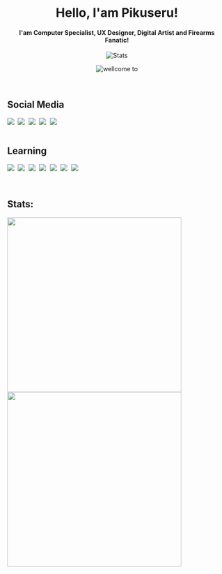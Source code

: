 <p>
 <h1 align="center"><b>Hello, I'am Pikuseru!</b></h1>
</p>

<p>
 <h4 align="center"><b>I'am Computer Specialist, UX Designer, Digital Artist and Firearms Fanatic!</b></h4>
</p>

<p align="center">
 <img align="center" alt="Stats" src="https://komarev.com/ghpvc/?username=PikuseruKaihatsu&color=blue&style=flat" />
</p>

<p align="center">
 <img align="center" alt="wellcome to" src="https://discord.c99.nl/widget/theme-1/484618711618027541.png" />
</p>

<br>

## Social Media
<div>
  <samp>
<a align="center">
   <a href="https://mail.google.com/mail/u/0/#inbox?compose=GTvVlcSHvpDhnbqhqFdHmqXpcVBGMKKRxmCXHpbljgqbNxctFhqXhlTwBSTSXVsRjHbLPxGvbplCT" target="blank"><img align="center" src="https://img.shields.io/badge/Gmail-D14836?style=for-the-badge&logo=gmail&logoColor=white"/></a>
<a align="center">
 <img href="https://www.facebook.com/pikuserux" align="center" src="https://img.shields.io/badge/Facebook-1877F2?style=for-the-badge&logo=facebook&logoColor=white"/></a>
 <a align="center">
 <img href="https://paypal.me/PikuseruKaihatsu" align="center" src="https://img.shields.io/badge/PayPal-00457C?style=for-the-badge&logo=paypal&logoColor=white"/></a>

  <a align="center">
 <img href="https://open.spotify.com/user/nplxzu8lw5y4og99ov8kv9heo" align="center" src="https://img.shields.io/badge/Spotify-1ED760?&style=for-the-badge&logo=spotify&logoColor=white"/></a>
 
   <a align="center">
 <img href="https://www.youtube.com/channel/UCEMeslsU8XJPMvpgUKY2xdw" align="center" src="https://img.shields.io/badge/YouTube-FF0000?style=for-the-badge&logo=youtube&logoColor=white"/></a>
 
   </samp>
</div>

<br>

## Learning
<div>
  <samp>
<a align="center"><img align="center" src="https://img.shields.io/badge/C%2B%2B-00599C?style=for-the-badge&logo=c%2B%2B&logoColor=white"/></a>
<a align="center"><img align="center" src="https://img.shields.io/badge/JavaScript-323330?style=for-the-badge&logo=javascript&logoColor=F7DF1E"/></a>
<a align="center"><img align="center" src="https://img.shields.io/badge/Python-FFD43B?style=for-the-badge&logo=python&logoColor=blue"/></a>
<a align="center"><img align="center" src="https://img.shields.io/badge/HTML5-E34F26?style=for-the-badge&logo=html5&logoColor=white"/></a>
<a align="center"><img align="center" src="https://img.shields.io/badge/CSS3-1572B6?style=for-the-badge&logo=css3&logoColor=white"/></a>
<a align="center"><img align="center" src="https://img.shields.io/badge/Lua-2C2D72?style=for-the-badge&logo=lua&logoColor=white"/></a>
<a align="center"><img align="center" src="https://img.shields.io/badge/PHP-777BB4?style=for-the-badge&logo=php&logoColor=white"/></a>
   </samp>
</div>

<br>


<br>

## Stats: 

<a>
  <img align="center" width="400" src="https://github-readme-stats.vercel.app/api?username=PikuseruKaihatsu&show_icons=true&hide_border=true&theme=nord">
  <img align="center" width="400" src="https://github-readme-stats.vercel.app/api/top-langs/?username=PikuseruKaihatsu&hide_border=true&theme=nord&layout=compact&hide=batchfile">
</a>
